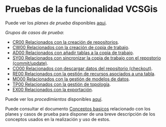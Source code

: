 # Pruebas de la funcionalidad VCSGis

Puede ver los *planes de prueba* disponibles [aqui](plans/readme.md).

*Grupos de casos de prueba*:
* [CR00 Relacionados con la creación de repositorios](CR00/readme.md).
* [CW00 Relacionados con la creación de copia de trabajo](CW00/readme.md).
* [AD00 Relacionados con añadir tablas a la copia de trabajo](AD00/readme.md).
* [SY00 Relacionados con sincronizar la copia de trabajo con el repostorio (commit/update)](SY00/readme.md).
* [CO00 Relacionados con descargar datos del repositorio (checkout)](CO00/readme.md).
* [RE00 Relacionados con la gestión de recursos asociados a una tabla](RE00/readme.md).
* [MO00 Relacionados con la gestión de modelos de datos](MO00/readme.md).
* [TP00 Relacionados con la gestión de topología](TP00/readme.md).
* [EX00 Relacionados con la exportación](EX00/readme.md).

Puede ver los *procedimientos* disponibles [aquí](PROC/readme.md).

Puede consultar el documento [Conceptos basicos](../../conceptos/conceptos_basicos.md) relacionado 
con los planes y casos de prueba para disponer de una breve descripción de los 
conceptos usados en la realización y uso de estos.
